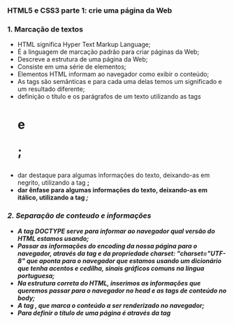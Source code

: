 ### HTML5 e CSS3 parte 1:  crie uma página da Web


<h3>1. Marcação de textos </h3>

* HTML significa Hyper Text Markup Language;
* É a linguagem de marcação padrão para criar páginas da Web;
* Descreve a estrutura de uma página da Web;
* Consiste em uma série de elementos;
* Elementos HTML informam ao navegador como exibir o conteúdo;
* As tags são semânticas e para cada uma delas temos um significado e um resultado diferente;
* definição o título e os parágrafos de um texto utilizando as tags <h1> e <p>;
* dar destaque para algumas informações do texto, deixando-as em negrito, utilizando a tag <strong>;
* dar ênfase para algumas informações do texto, deixando-as em itálico, utilizando a tag <em>;


<h3>2. Separação de conteudo e informações </h3>

* A tag DOCTYPE serve para informar ao navegador qual versão do HTML estamos usando;
* Passar as informações do encoding da nossa página para o navegador, através da tag <meta> e da propriedade charset: "charset="UTF-8" que  aponta para o  navegador que estamos usando um dicionário que tenha acentos e cedilha, sinais gráficos comuns na língua portuguesa;
* Na estrutura correta do HTML, inserimos as informações que queremos passar para o navegador no head e as tags de conteúdo no body;
* A tag <html>, que marca o conteúdo a ser renderizado no navegador;
* Para definir o título de uma página é através da tag <title>;
* Para separar as informações que estão sendo passadas para o navegador, utilizando a tag <head>;
* Para  separar o conteúdo da página, utilizando a tag <body>;


<h3>3. Utilização do CSS</h3>

* CSS 
* Separar a propriedade do valor no css -> "text-align: center" os dois ponto serve para atribuir o valor a uma propriedade;
* css em  line, é passado no html dentro da tag,; Obs.: não é muito usual. 

```html
  <h1 style="text-align: center;">Título</h1>

```

* outra forma de se passar o css  é colocar dentro da tag <head> é inserido a tag <style>; 

```html

<head>
    <meta charset="UTF-8">
    <meta http-equiv="X-UA-Compatible" content="IE=edge">
    <meta name="viewport" content="width=device-width, initial-scale=1.0">
    <title>Barbearia Alura</title>
    <style>
        h1{
            text-align: center;
        }

    </style>

</head>

```

* terceira forma que geralmente é utilizada é chamamos o arquivo que contem os estilos de style.css. e é necessário referenciar o arquivo style.css no head do index.html;

```html

    <link rel="stylesheet" href="style.css">

 ```

* Estilo em cascata funciona como é uma folha de estilos em cascata, a cascata vai descendo, e o que eu faço no elemento pai reflete para o elemento filho;
* Representação de cores no css pode ser em Hexadecimal, RGB e com os nomes das cores;
* 

<h3>4. Estilização de imagens</h3>

* Inserir imagens no HTML 

```html

    <img src="banner.jpg">

 ```
 * Ajuste de  altura do elemento, através da propriedade height;
 * Ajuste de  largura do elemento, através da propriedade width;
 * Ajuste de espaçamento interno do elemento, através da propriedade padding;
 * Ajuste de  espaçamento externo do elemento, através da propriedade margin;


<h3>5. Listas e divisões de conteudos</h3>

* Utilização de listas não-ordenadas <ul> e listas ordenadas <ol>
Para cada um dos itens da lista, utilizamos a tag <li>;
*  Utilização de classes no CSS que servem para marcar itens, que são repetíveis;

```css

    .itens {
        font-style: italic;
    }

 ```
* Divisões de conteúdo, utilizando a tag <div>;
* Comportamentos inline e block;


<h3>6. Finalização da página</h3>

* A tag header é uma tag de conteúdo do HTML, e não uma tag de estrutura. Não confunda head com header
* O cabeçalho da página deve ter mais destaque;
* O ideal é usarmos classes para tudo;
